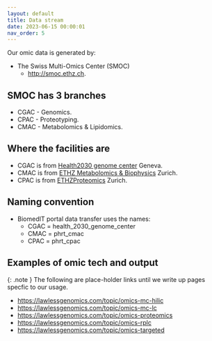 ```yaml
---
layout: default
title: Data stream
date: 2023-06-15 00:00:01
nav_order: 5
---
```


Our omic data is generated by:
* The Swiss Multi-Omics Center (SMOC)
	* <http://smoc.ethz.ch>.



## SMOC has 3 branches
* CGAC - Genomics.
* CPAC - Proteotyping.
* CMAC - Metabolomics & Lipidomics.

## Where the facilities are
* CGAC is from [Health2030 genome center](https://www.health2030genome.ch) Geneva.
* CMAC is from [ETHZ Metabolomics & Biophysics](https://fgcz.ch/omics_areas/met.html) Zurich.
* CPAC is from [ETHZProteomics](https://fgcz.ch/omics_areas/prot.html) Zurich.

## Naming convention
* BiomedIT portal data transfer uses the names:
	* CGAC = health_2030_genome_center
	* CMAC = phrt_cmac
	* CPAC = phrt_cpac

## Examples of omic tech and output

{: .note }
The following are place-holder links until we write up pages specfic to our usage.

* <https://lawlessgenomics.com/topic/omics-mc-hilic>
* <https://lawlessgenomics.com/topic/omics-mc-lc>
* <https://lawlessgenomics.com/topic/omics-proteomics>
* <https://lawlessgenomics.com/topic/omics-rplc>
* <https://lawlessgenomics.com/topic/omics-targeted>
